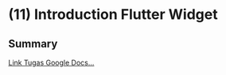 # (11) Introduction Flutter Widget

## Summary

[Link Tugas Google Docs...](https://docs.google.com/document/d/1VuPiNE1LesrxS6cjpJxk2WFhCU-MU_wfZWuSX1HVtbs/edit?usp=sharing)
